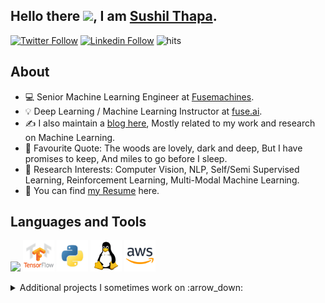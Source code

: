 ## Hello there <img src="https://raw.githubusercontent.com/MartinHeinz/MartinHeinz/master/wave.gif" width="30px">, I am [Sushil Thapa](https://thapasushil.com).

[![Twitter Follow](https://img.shields.io/twitter/follow/tsusil?label=Follow&style=social)](http://twitter.com/tsusil)
[![Linkedin Follow](https://img.shields.io/badge/-Connect-blue?style=flat-square&logo=Linkedin&logoColor=white&link=https://www.linkedin.com/in/thapasushil/)](https://www.linkedin.com/in/thapasushil/)
![hits](https://visitor-badge.laobi.icu/badge?page_id=Sushil-Thapa)
<br />

## About
- 💻 Senior Machine Learning Engineer at [Fusemachines](https://fusemachines.com).
- 💡 Deep Learning / Machine Learning Instructor at [fuse.ai](https://fuse.ai).
- ✍️ I also maintain a [blog here](https://thapasushil.com), Mostly related to my work and research on Machine Learning. 
- 🌱 Favourite Quote: The woods are lovely, dark and deep, But I have promises to keep, And miles to go before I sleep.
- 🔭 Research Interests: Computer Vision, NLP, Self/Semi Supervised Learning, Reinforcement Learning, Multi-Modal Machine Learning.
- 📃 You can find [my Resume](https://thapasushil.com/files/Resume.pdf) here.


## Languages and Tools  
<code><img height="50" src="https://pytorch.org/assets/images/pytorch-logo.png"></code>
<code><img height="50" src="https://raw.githubusercontent.com/github/explore/80688e429a7d4ef2fca1e82350fe8e3517d3494d/topics/tensorflow/tensorflow.png"></code>
<code><img height="50" src="https://raw.githubusercontent.com/github/explore/80688e429a7d4ef2fca1e82350fe8e3517d3494d/topics/python/python.png"></code>
<code><img height="50" src="https://raw.githubusercontent.com/github/explore/80688e429a7d4ef2fca1e82350fe8e3517d3494d/topics/linux/linux.png"></code>
<code><img height="50" src="https://raw.githubusercontent.com/github/explore/fbceb94436312b6dacde68d122a5b9c7d11f9524/topics/aws/aws.png"></code>
<br />

<details>
<summary>
  Additional projects I sometimes work on :arrow_down:
</summary>

<br />

[![ReadMe Card](https://github-readme-stats.vercel.app/api/pin/?username=sushil-thapa&repo=ud-deep-reinforcement-learning)](https://github.com/Sushil-Thapa/ud-deep-reinforcement-learning)
[![ReadMe Card](https://github-readme-stats.vercel.app/api/pin/?username=sushil-thapa&repo=udacity-computervision-nanodegree)](https://github.com/Sushil-Thapa/udacity-computervision-nanodegree/)

<br />


[comment]:![picture](https://raw.githubusercontent.com/saadeghi/saadeghi/master/dino.gif)
</details>
